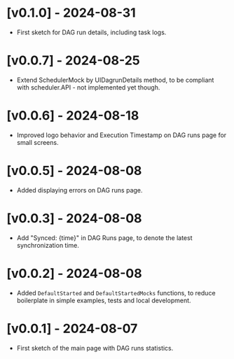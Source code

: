 # [v0.1.0] - 2024-08-31

- First sketch for DAG run details, including task logs.

# [v0.0.7] - 2024-08-25

- Extend SchedulerMock by UIDagrunDetails method, to be compliant with
scheduler.API - not implemented yet though.

# [v0.0.6] - 2024-08-18

- Improved logo behavior and Execution Timestamp on DAG runs page for small
screens.

# [v0.0.5] - 2024-08-08

- Added displaying errors on DAG runs page.

# [v0.0.3] - 2024-08-08

- Add "Synced: {time}" in DAG Runs page, to denote the latest synchronization
time.


# [v0.0.2] - 2024-08-08

- Added `DefaultStarted` and `DefaultStartedMocks` functions, to reduce
boilerplate in simple examples, tests and local development.


# [v0.0.1] - 2024-08-07

- First sketch of the main page with DAG runs statistics.
